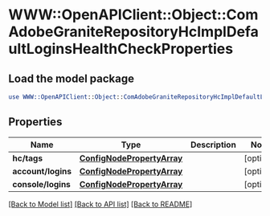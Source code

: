 # WWW::OpenAPIClient::Object::ComAdobeGraniteRepositoryHcImplDefaultLoginsHealthCheckProperties

## Load the model package
```perl
use WWW::OpenAPIClient::Object::ComAdobeGraniteRepositoryHcImplDefaultLoginsHealthCheckProperties;
```

## Properties
Name | Type | Description | Notes
------------ | ------------- | ------------- | -------------
**hc/tags** | [**ConfigNodePropertyArray**](ConfigNodePropertyArray.md) |  | [optional] 
**account/logins** | [**ConfigNodePropertyArray**](ConfigNodePropertyArray.md) |  | [optional] 
**console/logins** | [**ConfigNodePropertyArray**](ConfigNodePropertyArray.md) |  | [optional] 

[[Back to Model list]](../README.md#documentation-for-models) [[Back to API list]](../README.md#documentation-for-api-endpoints) [[Back to README]](../README.md)


